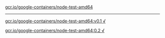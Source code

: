 [gcr.io/google-containers/node-test-amd64](https://hub.docker.com/r/anjia0532/node-test-amd64/tags/) 

----
[gcr.io/google-containers/node-test-amd64:v0.1 √](https://hub.docker.com/r/anjia0532/node-test-amd64/tags/)

[gcr.io/google-containers/node-test-amd64:0.2 √](https://hub.docker.com/r/anjia0532/node-test-amd64/tags/)

